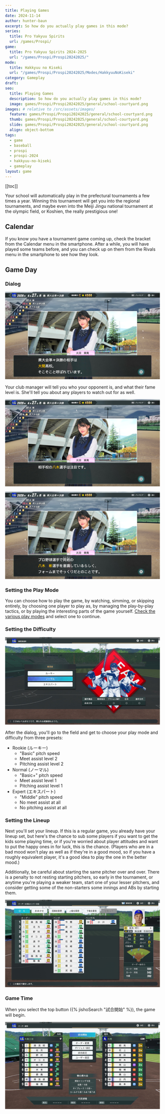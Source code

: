 ```yaml
---
title: Playing Games
date: 2024-11-14
author: hunter-baun
excerpt: So how do you actually play games in this mode?
series:
  title: Pro Yakyuu Spirits
  url: /games/Prospi/
game: 
  title: Pro Yakyuu Spirits 2024-2025
  url: "/games/Prospi/Prospi20242025/"
mode: 
  title: Hakkyuu no Kiseki
  url: "/games/Prospi/Prospi20242025/Modes/HakkyuuNoKiseki"
category: Gameplay
draft: 
seo:
  title: Playing Games
  description: So how do you actually play games in this mode?
  image: games/Prospi/Prospi20242025/general/school-courtyard.png
images: # relative to /src/assets/images/
  feature: games/Prospi/Prospi20242025/general/school-courtyard.png
  thumb: games/Prospi/Prospi20242025/general/school-courtyard.png
  slide: games/Prospi/Prospi20242025/general/school-courtyard.png
  align: object-bottom
tags:
  - game
  - baseball
  - prospi
  - prospi-2024
  - hakkyuu-no-kiseki
  - gameplay
layout: game
---
```

[[toc]]
<article class="prose max-w-xl lg:max-w-4xl lg:prose-lg">

Your school will automatically play in the prefectural tournaments a few times a year. Winning this tournament will get you into the regional tournaments, and maybe even into the Meiji Jingu national tournament at the olympic field, or Koshien, the really prestigious one!

## Calendar

If you know you have a tournament game coming up, check the bracket from the Calendar menu in the smartphone. After a while, you will have played some teams before, and you can check up on them from the Rivals menu in the smartphone to see how they look.

## Game Day

### Dialog
![manager conversation](/assets/images/games/Prospi/Prospi20242025/HakkyuNoKiseki/Gameplay/Playing-Games/Pregame-Sequence/1-manager-conversation-1.png)

Your club manager will tell you who your opponent is, and what their fame level is. She'll tell you about any players to watch out for as well.

![manager conversation](/assets/images/games/Prospi/Prospi20242025/HakkyuNoKiseki/Gameplay/Playing-Games/Pregame-Sequence/2-manager-conversation-2.png)


![notice about a player](/assets/images/games/Prospi/Prospi20242025/HakkyuNoKiseki/Gameplay/Playing-Games/Pregame-Sequence/3-manager-conversation-pro-player.png)

### Setting the Play Mode
You can choose how to play the game, by watching, simming, or skipping entirely, by choosing one player to play as, by managing the play-by-play tactics, or by playing the interesting parts of the game yourself. [Check the various play modes](../Sim-Rules) and select one to continue.

### Setting the Difficulty
![difficulty selection](/assets/images/games/Prospi/Prospi20242025/HakkyuNoKiseki/Gameplay/Playing-Games/Pregame-Sequence/4-player-difficulty-selection.png)

After the dialog, you'll go to the field and get to choose your play mode and difficulty from three presets:
* Rookie (ルーキー)
  * "Basic" pitch speed
  * Meet assist level 2
  * Pitching assist level 2
* Normal (ノーマル)
  * "Basic+" pitch speed
  * Meet assist level 1
  * Pitching assist level 1
* Expert (エキスパート)
  * "Middle" pitch speed
  * No meet assist at all
  * No pitching assist at all

### Setting the Lineup
Next you'll set your lineup. If this is a regular game, you already have your lineup set, but here's the chance to sub some players if you want to get the kids some playing time, or if you're worried about player attitudes and want to put the happy ones in for luck, this is the chance. (Players who are in a bad mood won't play as well as if they're in a good mood, so if you have a roughly equivalent player, it's a good idea to play the one in the better mood.)

Additionally, be careful about starting the same pitcher over and over. There is a penalty to not resting starting pitchers, so early in the tournament, or anytime you're playing a weaker team, start one of your lesser pitchers, and consider getting some of the non-starters some innings and ABs by starting them.

![lineup changes](/assets/images/games/Prospi/Prospi20242025/HakkyuNoKiseki/Gameplay/Playing-Games/Pregame-Sequence/6-lineup-changes.png)

### Game Time
When you select the top button ({% jishoSearch "試合開始" %}), the game will begin.

![lineup confirmation](/assets/images/games/Prospi/Prospi20242025/HakkyuNoKiseki/Gameplay/Playing-Games/Pregame-Sequence/5-lineup.png)

</article>